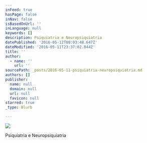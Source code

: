 ```yaml
---
inFeed: true
hasPage: false
inNav: false
isBasedOnUrl: ''
inLanguage: null
keywords: []
description: Psiquiatria e Neuropsiquiatria
datePublished: '2016-05-12T00:03:48.647Z'
dateModified: '2016-05-11T23:37:02.844Z'
title: ''
author:
  - name: ''
    url: ''
sourcePath: _posts/2016-05-11-psiquiatria-neuropsiquiatria.md
authors: []
publisher:
  name: null
  domain: null
  url: null
  favicon: null
starred: true
_type: Blurb

---
```

![](https://the-grid-user-content.s3-us-west-2.amazonaws.com/1296cadf-1e8a-40e2-b865-d31327b7048f.jpg)

Psiquiatria e Neuropsiquiatria